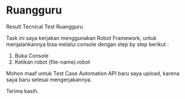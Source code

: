 # Ruangguru
Result Tecnical Test Ruangguru

Task ini saya kerjakan menggunakan Robot Framework, untuk menjalankannya bisa melalui console dengan step by step berikut :

1. Buka Console
2. Ketikan robot (file-name).robot

Mohon maaf untuk Test Case Automation API baru saya upload, karena saya baru selesai mengerjakannya.

Terima kasih.
